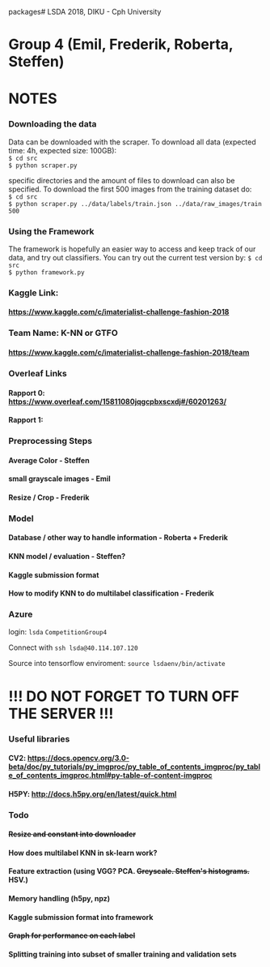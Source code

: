 packages# LSDA
2018, DIKU - Cph University

# Group 4 (Emil, Frederik, Roberta, Steffen)

# NOTES

### Downloading the data
Data can be downloaded with the scraper. To download all data (expected time: 4h, expected size: 100GB):  
`$ cd src`  
`$ python scraper.py`  
  
specific directories and the amount of files to download can also be specified. To download the first 500 images from the training dataset do:  
`$ cd src`  
`$ python scraper.py ../data/labels/train.json ../data/raw_images/train 500`

### Using the Framework
The framework is hopefully an easier way to access and keep track of our data, and try out classifiers. You can try out the current test version by:
`$ cd src`  
`$ python framework.py`  


### Kaggle Link:
#### https://www.kaggle.com/c/imaterialist-challenge-fashion-2018

### Team Name: K-NN or GTFO
#### https://www.kaggle.com/c/imaterialist-challenge-fashion-2018/team

### Overleaf Links
#### Rapport 0: https://www.overleaf.com/15811080jqgcpbxscxdj#/60201263/
#### Rapport 1: 

### Preprocessing Steps
#### Average Color - Steffen
#### small grayscale images  - Emil
#### Resize / Crop - Frederik

### Model
#### Database / other way to handle information - Roberta + Frederik
#### KNN model / evaluation - Steffen?
#### Kaggle submission format
#### How to modify KNN to do multilabel classification - Frederik

### Azure
login:
`lsda`
`CompetitionGroup4`

Connect with 
`ssh lsda@40.114.107.120`

Source into tensorflow enviroment:
`source lsdaenv/bin/activate`

# !!! DO NOT FORGET TO TURN OFF THE SERVER !!!

### Useful libraries
#### CV2: https://docs.opencv.org/3.0-beta/doc/py_tutorials/py_imgproc/py_table_of_contents_imgproc/py_table_of_contents_imgproc.html#py-table-of-content-imgproc
#### H5PY: http://docs.h5py.org/en/latest/quick.html


### Todo
#### ~~Resize and constant into downloader~~
#### How does multilabel KNN in sk-learn work?
#### Feature extraction (using VGG? PCA. ~~Greyscale. Steffen's histograms.~~ HSV.)
#### Memory handling (h5py, npz)
#### Kaggle submission format into framework
#### ~~Graph for performance on each label~~
#### Splitting training into subset of smaller training and validation sets
